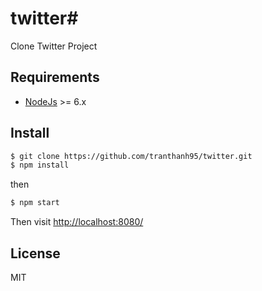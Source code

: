 # twitter#
Clone Twitter Project

## Requirements

* [NodeJs](http://nodejs.org) >= 6.x 

## Install

```sh
$ git clone https://github.com/tranthanh95/twitter.git
$ npm install
```

then

```sh
$ npm start
```

Then visit [http://localhost:8080/](http://localhost:3030/)

## License

MIT